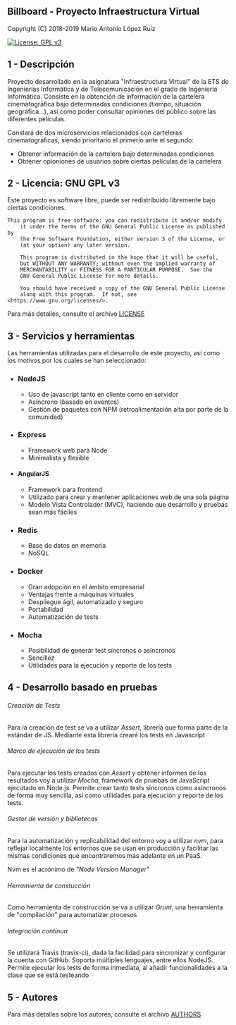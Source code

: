 ## Billboard - Proyecto Infraestructura Virtual

Copyright (C) 2018-2019 Mario Antonio López Ruiz

[![License: GPL v3](https://img.shields.io/badge/License-GPL%20v3-blue.svg)](https://www.gnu.org/licenses/gpl-3.0) 

## 1 - Descripción

Proyecto desarrollado en la asignatura "Infraestructura Virtual" de la ETS de Ingenierías Informática y de Telecomunicación en el grado de Ingeniería Informática. Consiste en la obtención de información de la cartelera cinematográfica bajo determinadas condiciones (tiempo, situación geográfica...), así como poder consultar opiniones del público sobre las diferentes películas.

Constará de dos microservicios relacionados con carteleras cinematográficas, siendo prioritario el primerio ante el segundo:

- Obtener información de la cartelera bajo determinadas condiciones
- Obtener opioniones de usuarios sobre ciertas películas de la cartelera

## 2 - Licencia: GNU GPL v3

Este proyecto es software libre, puede ser redistribuido libremente bajo ciertas condiciones.

```
This program is free software: you can redistribute it and/or modify
    it under the terms of the GNU General Public License as published by
    the Free Software Foundation, either version 3 of the License, or
    (at your option) any later version.

    This program is distributed in the hope that it will be useful,
    but WITHOUT ANY WARRANTY; without even the implied warranty of
    MERCHANTABILITY or FITNESS FOR A PARTICULAR PURPOSE.  See the
    GNU General Public License for more details.

    You should have received a copy of the GNU General Public License
    along with this program.  If not, see <https://www.gnu.org/licenses/>.
```

Para más detalles, consulte el archivo [LICENSE](https://github.com/marioanloru/Billboard-IV/blob/master/LICENSE)

## 3 - Servicios y herramientas

Las herramientas utilizadas para el desarrollo de este proyecto, así como los motivos por los cuales se han seleccionado:

- ### NodeJS

  - Uso de javascript tanto en cliente como en servidor
  - Asíncrono (basado en eventos)
  - Gestión de paquetes con NPM (retroalimentación alta por parte de la comunidad)

- ### Express

  - Framework web para Node
  - Minimalista y flexible

- #### AngularJS

  - Framework para frontend
  - Utilizado para crear y mantener aplicaciones web de una sola página
  - Modelo Vista Controlador (MVC), haciendo que desarrollo y pruebas sean más fáciles

- ### Redis

  - Base de datos en memoria
  - NoSQL

- ### Docker

  - Gran adopción en el ámbito empresarial
  - Ventajas frente a máquinas virtuales
  - Despliegue ágil, automatizado y seguro
  - Portabilidad
  - Automatización de tests

- ### Mocha

  - Posibilidad de generar test síncronos o asíncronos
  - Sencillez
  - Utilidades para la ejecución y reporte de los tests



## 4 - Desarrollo basado en pruebas

###### Creación de Tests

Para la creación de test se va a utilizar *Assert*, librería que forma parte de la estándar de JS. Mediante esta librería crearé los tests en Javascript

###### Marco de ejecución de los tests

Para ejecutar los tests creados con *Assert* y obtener informes de los resultados voy a utilizar *Mocha*, framework de pruebas de JavaScript ejecutado en Node.js. Permite crear tanto tests síncronos como asíncronos de forma muy sencilla, así como utilidades para ejecución y reporte de los tests.

###### Gestor de versión y bibliotecas

Para la automatización y replicabilidad del entorno voy a utilizar *nvm*, para reflejar localmente los entornos que se usan en producción y facilitar las mismas condiciones que encontraremos más adelante en un PaaS. 

Nvm es el acrónimo de *"Node Version Manager"*

###### Herramienta de constucción

Como herramienta de construcción se va a utilizar *Grunt*, una herramienta de "compilación" para automatizar procesos

###### Integración continua

Se utilizará Travis (travis-ci), dada la facilidad para sincronizar y configurar la cuenta con GitHub. Soporta múltiples lenguajes, entre ellos NodeJS. Permite ejecutar los tests de forma inmediata, al añadir funcionalidades a la clase que se está testeando

## 5 - Autores

Para más detalles sobre los autores, consulte el archivo [AUTHORS](https://github.com/marioanloru/Billboard-IV/blob/master/AUTHORS.md)

